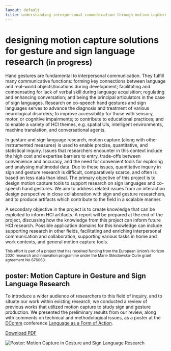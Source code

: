 ```yaml
---
layout: default
title: understanding interpersonal communication through motion capture
---
```


# designing motion capture solutions for gesture and sign language research <small>(in progress)</small>

Hand gestures are fundamental to interpersonal communication. They fulfill many communicative functions: forming key connections between language and real-world objects/locations during development; facilitating and compensating for lack of verbal skill during language acquisition; regulating and enhancing conversation; and being the principal articulators in the case of sign languages. Research on co-speech hand gestures and sign languages serves to advance the diagnosis and treatment of various neurological disorders; to improve accessibility for those with sensory, motor, or cognitive impairments; to contribute to educational practices; and to enable a variety of HCI themes, e.g. spatial UIs, intelligent environments, machine translation, and conversational agents.

In gesture and sign language research, motion capture (along with other instrumented measures) is used to enable precise, quantitative, and statistical inquiry. Issues that researchers encounter in this context include the high cost and expertise barriers to entry, trade-offs between convenience and accuracy, and the need for convenient tools for exploring and analysing multimodal data. Due to these issues, quantitative inquiry in sign and gesture research is difficult, comparatively scarce, and often is based on less data than ideal. The primary objective of this project is to design motion capture tools to support research on sign languages and co-speech hand gestures. We aim to address related issues from an interaction design perspective in close collaboration with sign and gesture researchers, and to produce artifacts which contribute to the field in a scalable manner.

A secondary objective in the project is to create knowledge that can be exploited to inform HCI artifacts. A report will be prepared at the end of the project, discussing how the knowledge from this project can inform future HCI research. Possible application domains for this knowledge can include supporting research in other fields, facilitating and enriching interpersonal communication and collaboration, supporting various tasks in home and work contexts, and general motion capture tools.

<small>This effort is part of a project that has received funding from the European Union’s Horizon 2020 research and innovation programme under the Marie Skłodowska-Curie grant agreement No 676063.</small>

## poster: Motion Capture in Gesture and Sign Language Research

<div class="row">
  <div class="col-md-9">
    <p>
      To introduce a wider audience of researchers to this field of inquiry, and to situate our work within existing research, we conducted a review of previous works that utilized motion capture to study sign and gesture production. We presented the preliminary results from our review, along with comments on technical and methodological issues, as a poster at the <a href="http://www.dcomm.eu/">DComm</a> conference <a href="http://www.dcomm.eu/events/conference-rome-june-2017/">Language as a Form of Action</a>.
    </p>
    <p>
      <i class="fa fa-file-pdf-o" aria-hidden="true"></i> <a href="{{ site.baseurl }}/research/img/2017-mocap-poster.pdf">Download PDF</a>
    </p>
  </div>
  <div class="col-md-3">
    <img src="{{ site.baseurl }}/research/img/2017-mocap-poster.png" class="img-responsive" alt="Poster: Motion Capture in Gesture and Sign Language Research">
  </div>
</div>


